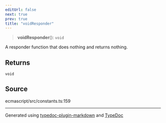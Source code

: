 ```yaml
---
editUrl: false
next: true
prev: true
title: "voidResponder"
---
```


> **voidResponder**(): `void`

A responder function that does nothing and returns nothing.

## Returns

`void`

## Source

ecmascript/src/constants.ts:159

***

Generated using [typedoc-plugin-markdown](https://www.npmjs.com/package/typedoc-plugin-markdown) and [TypeDoc](https://typedoc.org/)
